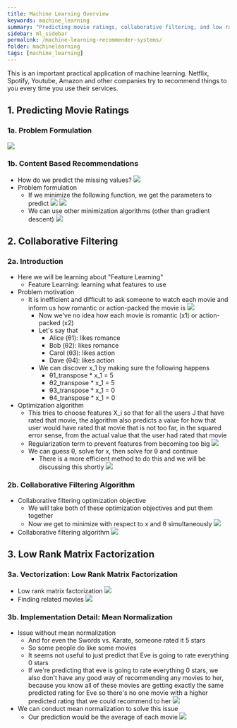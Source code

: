 ```yaml
---
title: Machine Learning Overview
keywords: machine_learning
summary: "Predicting movie ratings, collaborative filtering, and low rank matrix factorization."
sidebar: ml_sidebar
permalink: /machine-learning-recommender-systems/
folder: machinelearning
tags: [machine_learning]
---
```


This is an important practical application of machine learning. Netflix, Spotify, Youtube, Amazon and other companies try to recommend things to you every time you use their services.

## 1. Predicting Movie Ratings

### 1a. Problem Formulation
![](https://raw.githubusercontent.com/ritchieng/machine-learning-stanford/master/w9_anomaly_recommender/anomaly_detection24.png)

### 1b. Content Based Recommendations
- How do we predict the missing values? 
![](https://raw.githubusercontent.com/ritchieng/machine-learning-stanford/master/w9_anomaly_recommender/anomaly_detection25.png)
- Problem formulation
    - If we minimize the following function, we get the parameters to predict 
    ![](https://raw.githubusercontent.com/ritchieng/machine-learning-stanford/master/w9_anomaly_recommender/anomaly_detection26.png)
    ![](https://raw.githubusercontent.com/ritchieng/machine-learning-stanford/master/w9_anomaly_recommender/anomaly_detection27.png)
    - We can use other minimization algorithms (other than gradient descent)
    ![](https://raw.githubusercontent.com/ritchieng/machine-learning-stanford/master/w9_anomaly_recommender/anomaly_detection28.png)

## 2. Collaborative Filtering

### 2a. Introduction
- Here we will be learning about "Feature Learning"
    - Feature Learning: learning what features to use
- Problem motivation
    - It is inefficient and difficult to ask someone to watch each movie and inform us how romantic or action-packed the movie is
    ![](https://raw.githubusercontent.com/ritchieng/machine-learning-stanford/master/w9_anomaly_recommender/anomaly_detection29.png)
        - Now we've no idea how each movie is romantic (x1) or action-packed (x2)
        - Let's say that
            - Alice (θ1): likes romance
            - Bob (θ2): likes romance
            - Carol (θ3): likes action
            - Dave (θ4): likes action
        - We can discover x_1 by making sure the following happens
            - θ1_transpose * x_1 = 5
            - θ2_transpose * x_1 = 5
            - θ3_transpose * x_1 = 0
            - θ4_transpose * x_1 = 0
- Optimization algorithm
    - This tries to choose features X_i so that for all the users J that have rated that movie, the algorithm also predicts a value for how that user would have rated that movie that is not too far, in the squared error sense, from the actual value that the user had rated that movie
    - Regularization term to prevent features from becoming too big
    ![](https://raw.githubusercontent.com/ritchieng/machine-learning-stanford/master/w9_anomaly_recommender/anomaly_detection30.png)
    - We can guess θ, solve for x, then solve for θ and continue
        - There is a more efficient method to do this and we will be discussing this shortly
    ![](https://raw.githubusercontent.com/ritchieng/machine-learning-stanford/master/w9_anomaly_recommender/anomaly_detection31.png)
    
### 2b. Collaborative Filtering Algorithm
- Collaborative filtering optimization objective
    - We will take both of these optimization objectives and put them together
    - Now we get to minimize with respect to x and θ simultaneously
    ![](https://raw.githubusercontent.com/ritchieng/machine-learning-stanford/master/w9_anomaly_recommender/anomaly_detection32.png)
- Collaborative filtering algorithm
![](https://raw.githubusercontent.com/ritchieng/machine-learning-stanford/master/w9_anomaly_recommender/anomaly_detection33.png)

## 3. Low Rank Matrix Factorization

### 3a. Vectorization: Low Rank Matrix Factorization
- Low rank matrix factorization
![](https://raw.githubusercontent.com/ritchieng/machine-learning-stanford/master/w9_anomaly_recommender/anomaly_detection34.png)
- Finding related movies
![](https://raw.githubusercontent.com/ritchieng/machine-learning-stanford/master/w9_anomaly_recommender/anomaly_detection35.png)

### 3b. Implementation Detail: Mean Normalization
- Issue without mean normalization
    - And for even the Swords vs. Karate, someone rated it 5 stars
    - So some people do like some movies
    - It seems not useful to just predict that Eve is going to rate everything 0 stars
    - If we're predicting that eve is going to rate everything 0 stars, we also don't have any good way of recommending any movies to her, because you know all of these movies are getting exactly the same predicted rating for Eve so there's no one movie with a higher predicted rating that we could recommend to her
![](https://raw.githubusercontent.com/ritchieng/machine-learning-stanford/master/w9_anomaly_recommender/anomaly_detection36.png)
- We can conduct mean normalization to solve this issue
    - Our prediction would be the average of each movie
    ![](https://raw.githubusercontent.com/ritchieng/machine-learning-stanford/master/w9_anomaly_recommender/anomaly_detection37.png)

